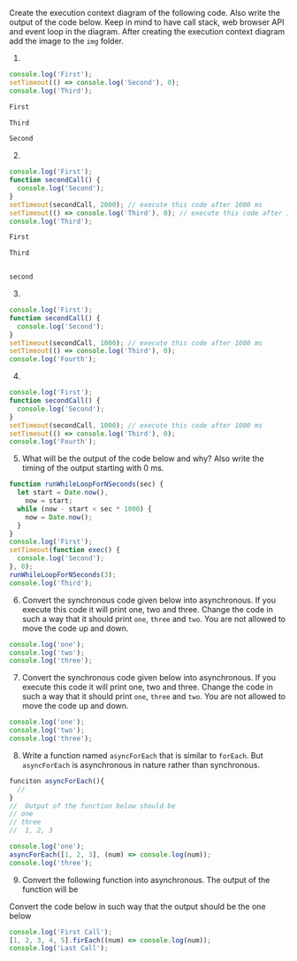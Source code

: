 Create the execution context diagram of the following code. Also write the output of the code below. Keep in mind to have call stack, web browser API and event loop in the diagram. After creating the execution context diagram add the image to the `img` folder.

1.

```js
console.log('First');
setTimeout(() => console.log('Second'), 0);
console.log('Third');

First

Third

Second
```

2.

```js
console.log('First');
function secondCall() {
  console.log('Second');
}
setTimeout(secondCall, 2000); // execute this code after 1000 ms
setTimeout(() => console.log('Third'), 0); // execute this code after 1000 ms
console.log('Third');

First

Third


second
```

3.

```js
console.log('First');
function secondCall() {
  console.log('Second');
}
setTimeout(secondCall, 1000); // execute this code after 1000 ms
setTimeout(() => console.log('Third'), 0);
console.log('Fourth');
```

4.

```js
console.log('First');
function secondCall() {
  console.log('Second');
}
setTimeout(secondCall, 1000); // execute this code after 1000 ms
setTimeout(() => console.log('Third'), 0);
console.log('Fourth');
```

5. What will be the output of the code below and why? Also write the timing of the output starting with 0 ms.

```js
function runWhileLoopForNSeconds(sec) {
  let start = Date.now(),
    now = start;
  while (now - start < sec * 1000) {
    now = Date.now();
  }
}
console.log('First');
setTimeout(function exec() {
  console.log('Second');
}, 0);
runWhileLoopForNSeconds(3);
console.log('Third');
```

6. Convert the synchronous code given below into asynchronous. If you execute this code it will print one, two and three. Change the code in such a way that it should print `one`, `three` and `two`. You are not allowed to move the code up and down.

```js
console.log('one');
console.log('two');
console.log('three');
```

7. Convert the synchronous code given below into asynchronous. If you execute this code it will print one, two and three. Change the code in such a way that it should print `one`, `three` and `two`. You are not allowed to move the code up and down.

```js
console.log('one');
console.log('two');
console.log('three');
```

8. Write a function named `asyncForEach` that is similar to `forEach`. But `asyncForEach` is asynchronous in nature rather than synchronous.

```js
funciton asyncForEach(){
  //
}
//  Output of the function below should be
// one
// three
//  1, 2, 3

console.log('one');
asyncForEach([1, 2, 3], (num) => console.log(num));
console.log('three');
```

9. Convert the following function into asynchronous. The output of the function will be

<!-- First Call -->
<!-- 1, 2, 3, 4, 5 -->
<!-- Last Call -->

Convert the code below in such way that the output should be the one below

<!-- First Call -->
<!-- Last Call -->
<!-- 1, 2, 3, 4, 5 -->

```js
console.log('First Call');
[1, 2, 3, 4, 5].firEach((num) => console.log(num));
console.log('Last Call');
```
